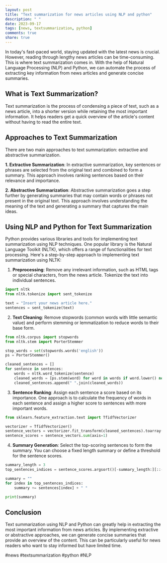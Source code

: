 ```yaml
---
layout: post
title: "Text summarization for news articles using NLP and python"
description: " "
date: 2023-09-17
tags: [news, textsummarization, python]
comments: true
share: true
---
```


In today's fast-paced world, staying updated with the latest news is crucial. However, reading through lengthy news articles can be time-consuming. This is where text summarization comes in. With the help of Natural Language Processing (NLP) and Python, we can automate the process of extracting key information from news articles and generate concise summaries.

## What is Text Summarization?

Text summarization is the process of condensing a piece of text, such as a news article, into a shorter version while retaining the most important information. It helps readers get a quick overview of the article's content without having to read the entire text.

## Approaches to Text Summarization

There are two main approaches to text summarization: extractive and abstractive summarization.

**1. Extractive Summarization**: In extractive summarization, key sentences or phrases are selected from the original text and combined to form a summary. This approach involves ranking sentences based on their relevance and importance.

**2. Abstractive Summarization**: Abstractive summarization goes a step further by generating summaries that may contain words or phrases not present in the original text. This approach involves understanding the meaning of the text and generating a summary that captures the main ideas.

## Using NLP and Python for Text Summarization

Python provides various libraries and tools for implementing text summarization using NLP techniques. One popular library is the Natural Language Toolkit (NLTK), which offers a range of functionalities for text processing. Here's a step-by-step approach to implementing text summarization using NLTK:

1. **Preprocessing**: Remove any irrelevant information, such as HTML tags or special characters, from the news article. Tokenize the text into individual sentences.

```python
import nltk
from nltk.tokenize import sent_tokenize

text = "Insert your news article here."
sentences = sent_tokenize(text)
```

2. **Text Cleaning**: Remove stopwords (common words with little semantic value) and perform stemming or lemmatization to reduce words to their base form.

```python
from nltk.corpus import stopwords
from nltk.stem import PorterStemmer

stop_words = set(stopwords.words('english'))
ps = PorterStemmer()

cleaned_sentences = []
for sentence in sentences:
    words = nltk.word_tokenize(sentence)
    cleaned_words = [ps.stem(word) for word in words if word.lower() not in stop_words]
    cleaned_sentences.append(" ".join(cleaned_words))
```

3. **Sentence Ranking**: Assign each sentence a score based on its importance. One approach is to calculate the frequency of words in each sentence and assign a higher score to sentences with more important words.

```python
from sklearn.feature_extraction.text import TfidfVectorizer

vectorizer = TfidfVectorizer()
sentence_vectors = vectorizer.fit_transform(cleaned_sentences).toarray()
sentence_scores = sentence_vectors.sum(axis=1)
```

4. **Summary Generation**: Select the top-scoring sentences to form the summary. You can choose a fixed length summary or define a threshold for the sentence scores.

```python
summary_length = 3
top_sentences_indices = sentence_scores.argsort()[-summary_length:][::-1]

summary = ""
for index in top_sentences_indices:
    summary += sentences[index] + " "

print(summary)
```

## Conclusion

Text summarization using NLP and Python can greatly help in extracting the most important information from news articles. By implementing extractive or abstractive approaches, we can generate concise summaries that provide an overview of the content. This can be particularly useful for news readers who want to stay informed but have limited time.

#news #textsummarization #python #NLP